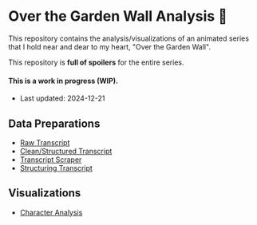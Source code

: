 # Over the Garden Wall Analysis 🚂

This repository contains the analysis/visualizations of an animated series that I hold near and dear to my heart, "Over the Garden Wall". 

This repository is __full of spoilers__ for the entire series. 

#### This is a work in progress (WIP). 
- Last updated: 2024-12-21

## Data Preparations

- [Raw Transcript](data/OtGW_transcript.txt)
- [Clean/Structured Transcript](data/cleaned_over_the_garden_wall_dialogue.csv)
- [Transcript Scraper](01_scraper.ipynb)
- [Structuring Transcript](02_structuring.ipynb)

## Visualizations

- [Character Analysis](visualizations/character_analysis.ipynb)

